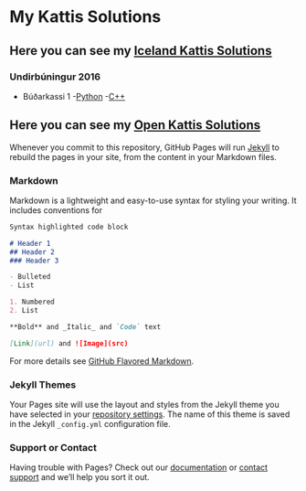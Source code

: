 # My Kattis Solutions

## Here you can see my [Iceland Kattis Solutions](https://github.com/Svessinn/Kattis/Iceland/100)
### Undirbúningur 2016
- Búðarkassi 1
  -[Python](https://github.com/Svessinn/Kattis/blob/master/Iceland/100/iceland.budarkassi1.py)
  -[C++](https://github.com/Svessinn/Kattis/blob/master/Iceland/100/iceland.budarkassi1.cpp)
  

## Here you can see my [Open Kattis Solutions](https://github.com/Svessinn/Kattis/Open)


Whenever you commit to this repository, GitHub Pages will run [Jekyll](https://jekyllrb.com/) to rebuild the pages in your site, from the content in your Markdown files.

### Markdown

Markdown is a lightweight and easy-to-use syntax for styling your writing. It includes conventions for

```markdown
Syntax highlighted code block

# Header 1
## Header 2
### Header 3

- Bulleted
- List

1. Numbered
2. List

**Bold** and _Italic_ and `Code` text

[Link](url) and ![Image](src)
```

For more details see [GitHub Flavored Markdown](https://guides.github.com/features/mastering-markdown/).

### Jekyll Themes

Your Pages site will use the layout and styles from the Jekyll theme you have selected in your [repository settings](https://github.com/Svessinn/Kattis/settings). The name of this theme is saved in the Jekyll `_config.yml` configuration file.

### Support or Contact

Having trouble with Pages? Check out our [documentation](https://help.github.com/categories/github-pages-basics/) or [contact support](https://github.com/contact) and we’ll help you sort it out.
